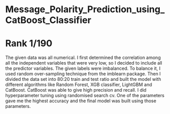 # Message_Polarity_Prediction_using_CatBoost_Classifier
# Rank 1/190
The given data was all numerical. I first determined the correlation among all the independent variables that were very low, so I decided to include all the predictor variables. The given labels were imbalanced. To balance it, I used random over-sampling technique from the imblearn package. Then I divided the data set into 80:20 train and test ratio and built the model with different algorithms like Random Forest, XGB classifier, LightGBM and CatBoost. CatBoost was able to give high precision and recall. I did hyperparameter tuning using randomised search cv. One of the parameters gave me the highest accuracy and the final model was built using those parameters.
